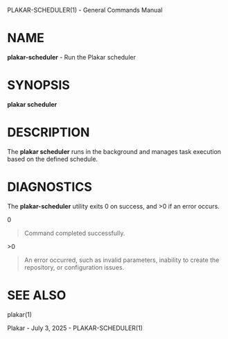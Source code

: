 PLAKAR-SCHEDULER(1) - General Commands Manual

# NAME

**plakar-scheduler** - Run the Plakar scheduler

# SYNOPSIS

**plakar&nbsp;scheduler**

# DESCRIPTION

The
**plakar scheduler**
runs in the background and manages task execution based on the defined schedule.

# DIAGNOSTICS

The **plakar-scheduler** utility exits&#160;0 on success, and&#160;&gt;0 if an error occurs.

0

> Command completed successfully.

&gt;0

> An error occurred, such as invalid parameters, inability to create the
> repository, or configuration issues.

# SEE ALSO

plakar(1)

Plakar - July 3, 2025 - PLAKAR-SCHEDULER(1)
